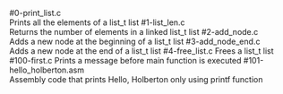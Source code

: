 #0-print_list.c 	
Prints all the elements of a list_t list
#1-list_len.c 	
Returns the number of elements in a linked list_t list
#2-add_node.c 	
Adds a new node at the beginning of a list_t list
#3-add_node_end.c 	
Adds a new node at the end of a list_t list
#4-free_list.c 
Frees a list_t list
#100-first.c 
Prints a message before main function is executed
#101-hello_holberton.asm 	
Assembly code that prints Hello, Holberton only using printf function
